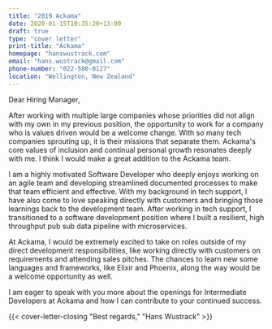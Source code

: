 ```yaml
---
title: "2019 Ackama"
date: 2020-01-15T10:35:20+13:00
draft: true
type: "cover letter"
print-title: "Ackama"
homepage: "hanswustrack.com"
email: "hans.wustrack@gmail.com"
phone-number: "022-580-0127"
location: "Wellington, New Zealand"
---
```


Dear Hiring Manager,

After working with multiple large companies whose priorities did not align with my own in my previous position, the opportunity to work for a company who is values driven would be a welcome change. With so many tech companies sprouting up, it is their missions that separate them. Ackama's core values of inclusion and continual personal growth resonates deeply with me. I think I would make a great addition to the Ackama team.

I am a highly motivated Software Developer who deeply enjoys working on an agile team and developing streamlined documented processes to make that team efficient and effective. With my background in tech support, I have also come to love speaking directly with customers and bringing those learnings back to the development team. After working in tech support, I transitioned to a software development position where I built a resilient, high throughput pub sub data pipeline with microservices.

At Ackama, I would be extremely excited to take on roles outside of my direct development responsibilities, like working directly with customers on requirements and attending sales pitches. The chances to learn new some languages and frameworks, like Elixir and Phoenix, along the way would be a welcome opportunity as well.

I am eager to speak with you more about the openings for Intermediate Developers at Ackama and how I can contribute to your continued success.

{{< cover-letter-closing "Best regards," "Hans Wustrack" >}}